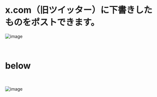 # x.com（旧ツイッター）に下書きしたものをポストできます。

![image](https://github.com/user-attachments/assets/0c39c347-3c1c-4aa2-a8eb-0909e7534c1f)

<br>

# below

<br>

![image](https://github.com/user-attachments/assets/812e40e8-3aca-4a92-8ff4-2b5e2855e30c)




